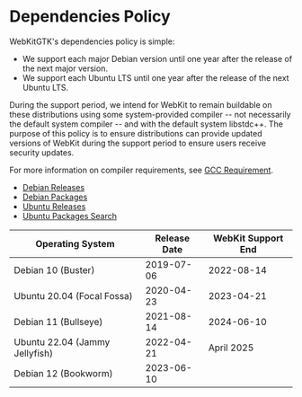 # Dependencies Policy

WebKitGTK's dependencies policy is simple:

* We support each major Debian version until one year after the release of the next major version.
* We support each Ubuntu LTS until one year after the release of the next Ubuntu LTS.

During the support period, we intend for WebKit to remain buildable on these distributions using some system-provided compiler -- not necessarily the default system compiler -- and with the default system libstdc++. The purpose of this policy is to ensure distributions can provide updated versions of WebKit during the support period to ensure users receive security updates.

For more information on compiler requirements, see [GCC Requirement](GCCRequirement.md).

* ​[Debian Releases](https://www.debian.org/releases/)
* [Debian Packages](https://www.debian.org/distrib/packages)
* [Ubuntu Releases](https://wiki.ubuntu.com/Releases)
* [Ubuntu Packages Search](https://packages.ubuntu.com/)

| Operating System               | Release Date | WebKit Support End |
|--------------------------------|--------------|--------------------|
| Debian 10 (Buster)             | 2019-07-06   | 2022-08-14         |
| Ubuntu 20.04 (Focal Fossa)     | 2020-04-23   | 2023-04-21         |
| Debian 11 (Bullseye)	         | 2021-08-14   | 2024-06-10         |
| Ubuntu 22.04 (Jammy Jellyfish) | 2022-04-21   | April 2025         |
| Debian 12 (Bookworm)           | 2023-06-10   |                    |
